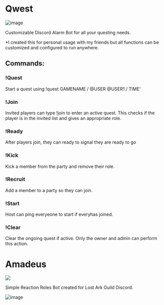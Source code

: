 # Qwest

![image](https://user-images.githubusercontent.com/8741265/128458635-122c725f-a980-48be-bc2e-0169f825afb5.png)

Customizable Discord Alarm Bot for all your questing needs.

*I created this for personal usage with my friends but all functions can be customized and configured to run anywhere.

## Commands:

### !Quest
Start a quest using !quest GAMENAME / @USER @USER1 / TIME'

### !Join
Invited players can type !join to enter an active quest. This checks if the player is in the invited list and gives an appropriate role.

### !Ready
After players join, they can ready to signal they are ready to go

### !Kick
Kick a member from the party and remove their role.

### !Recruit
Add a member to a party so they can join.

### !Start
Host can ping everyeone to start if everyhas joined.

### !Clear
Clear the ongoing quest if active. Only the owner and admin can perform this action.

# Amadeus

<img src="https://github.com/Veiam/Discord-Amadeus-Bot/blob/main/%C3%9F.png">

Simple Reaction Roles Bot created for Lost Ark Guild Discord.

![image](https://user-images.githubusercontent.com/8741265/169428052-fb4ade7a-c5a2-4cc4-a827-97cd8a78623c.png)



